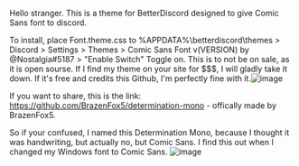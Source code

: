 Hello stranger.
This is a theme for BetterDiscord designed to give Comic Sans font to discord.


To install, place Font.theme.css to %APPDATA%\betterdiscord\themes > Discord > Settings > Themes > Comic Sans Font v(VERSION) by @Nostalgia#5187 > "Enable Switch" Toggle on.
This is to not be on sale, as it is open sourse. If I find my theme on your site for $$$, I will gladly take it down. If it's free and credits this Github, I'm perfectly fine with it.![image](https://user-images.githubusercontent.com/80448295/113499383-790afd00-94ca-11eb-9536-957de015ed8b.png)




If you want to share, this is the link: https://github.com/BrazenFox5/determination-mono - offically made by BrazenFox5.

So if your confused, I named this Determination Mono, because I thought it was handwriting, but actually no, but Comic Sans. I find this out when I changed my Windows font to Comic Sans. ![image](https://user-images.githubusercontent.com/80448295/113499368-609ae280-94ca-11eb-919b-a09f99670d7b.png)
